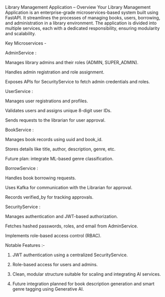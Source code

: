 Library Management Application – Overview
Your Library Management Application is an enterprise-grade microservices-based system built using FastAPI. It streamlines the processes of managing books, users, borrowing, and administration in a library environment. The application is divided into multiple services, each with a dedicated responsibility, ensuring modularity and scalability.

Key Microservices -

AdminService :

Manages library admins and their roles (ADMIN, SUPER_ADMIN).

Handles admin registration and role assignment.

Exposes APIs for SecurityService to fetch admin credentials and roles.

UserService :

Manages user registrations and profiles.

Validates users and assigns unique 8-digit user IDs.

Sends requests to the librarian for user approval.

BookService :

Manages book records using uuid and book_id.

Stores details like title, author, description, genre, etc.

Future plan: integrate ML-based genre classification.

BorrowService :

Handles book borrowing requests.

Uses Kafka for communication with the Librarian for approval.

Records verified_by for tracking approvals.

SecurityService :

Manages authentication and JWT-based authorization.

Fetches hashed passwords, roles, and email from AdminService.

Implements role-based access control (RBAC).


Notable Features :-

1. JWT authentication using a centralized SecurityService.

2. Role-based access for users and admins.

3. Clean, modular structure suitable for scaling and integrating AI services.

4. Future integration planned for book description generation and smart genre tagging using Generative AI.
